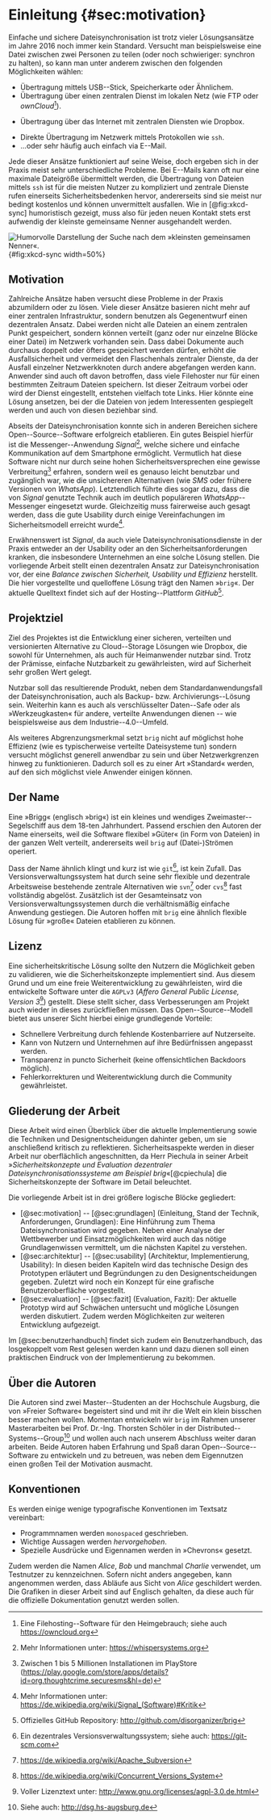 # Einleitung {#sec:motivation}

Einfache und sichere Dateisynchronisation ist trotz vieler Lösungsansätze im
Jahre 2016 noch immer kein Standard. Versucht man beispielsweise eine Datei
zwischen zwei Personen zu teilen (oder noch schwieriger: synchron zu halten),
so kann man unter anderem zwischen den folgenden Möglichkeiten wählen:

- Übertragung mittels USB--Stick, Speicherkarte oder Ähnlichem.
- Übertragung über einen zentralen Dienst im lokalen Netz (wie FTP oder *ownCloud*[^ownCloud]).
* Übertragung über das Internet mit zentralen Diensten wie Dropbox.
- Direkte Übertragung im Netzwerk mittels Protokollen wie ``ssh``.
- ...oder sehr häufig auch einfach via E--Mail.

Jede dieser Ansätze funktioniert auf seine Weise, doch ergeben sich in der
Praxis meist sehr unterschiedliche Probleme. Bei E--Mails kann oft nur eine
maximale Dateigröße übermittelt werden, die Übertragung von Dateien mittels
``ssh`` ist für die meisten Nutzer zu kompliziert und zentrale Dienste rufen
einerseits Sicherheitsbedenken hervor, andererseits sind sie meist nur bedingt
kostenlos und können unvermittelt ausfallen. Wie in [@fig:xkcd-sync] humoristisch gezeigt,
muss also für jeden neuen Kontakt stets erst aufwendig der kleinste gemeinsame
Nenner ausgehandelt werden.

![Humorvolle Darstellung der Suche nach dem »kleinsten gemeinsamen Nenner«.[^SOURCE_XKCD]](images/1/xkcd-file-transfer.png){#fig:xkcd-sync width=50%}

[^SOURCE_XKCD]: Quelle: xkcd (<https://xkcd.com/949>)
[^ownCloud]: Eine Filehosting--Software für den Heimgebrauch; siehe auch <https://owncloud.org>

## Motivation

Zahlreiche Ansätze haben versucht diese Probleme in der Praxis abzumildern oder
zu lösen. Viele dieser Ansätze basieren nicht mehr auf einer zentralen
Infrastruktur, sondern benutzen als Gegenentwurf einen dezentralen Ansatz.
Dabei werden nicht alle Dateien an einem zentralen Punkt gespeichert, sondern
können verteilt (ganz oder nur einzelne Blöcke einer Datei) im Netzwerk
vorhanden sein. Dass dabei Dokumente auch durchaus doppelt oder öfters gespeichert werden
dürfen, erhöht die Ausfallsicherheit und vermeidet den Flaschenhals zentraler
Dienste, da der Ausfall einzelner Netzwerkknoten durch andere abgefangen werden kann.
Anwender sind auch oft davon betroffen, dass viele Filehoster nur für einen bestimmten Zeitraum
Dateien speichern. Ist dieser Zeitraum vorbei oder wird der Dienst eingestellt, entstehen vielfach
tote Links. Hier könnte eine Lösung ansetzen, bei der die Dateien von jedem Interessenten
gespiegelt werden und auch von diesen beziehbar sind.

Abseits der Dateisynchronisation konnte sich in anderen Bereichen sichere
Open--Source--Software erfolgreich etablieren. Ein gutes Beispiel hierfür ist
die Messenger--Anwendung *Signal*[^SIGNAL], welche sichere und einfache
Kommunikation auf dem Smartphone ermöglicht.
Vermutlich hat diese Software nicht nur durch seine hohen
Sicherheitsversprechen eine gewisse Verbreitung[^SIGNAL_VERBREITUNG] erfahren,
sondern weil es genauso leicht benutzbar und zugänglich war, wie die
unsichereren Alternativen (wie *SMS*
oder frühere Versionen von *WhatsApp*). Letztendlich führte dies sogar dazu,
dass die von *Signal* genutzte Technik auch im deutlich populäreren
*WhatsApp*--Messenger eingesetzt wurde. Gleichzeitig muss
fairerweise auch gesagt werden, dass die gute Usability durch einige
Vereinfachungen im Sicherheitsmodell erreicht wurde[^SIGNAL_WIKI].

[^SIGNAL]: Mehr Informationen unter: <https://whispersystems.org>
[^SIGNAL_VERBREITUNG]: Zwischen 1 bis 5 Millionen Installationen im PlayStore (<https://play.google.com/store/apps/details?id=org.thoughtcrime.securesms&hl=de>)
[^SIGNAL_WIKI]: Mehr Informationen unter: <https://de.wikipedia.org/wiki/Signal_(Software)#Kritik>

Erwähnenswert ist *Signal*, da auch viele Dateisynchronisationsdienste in der
Praxis entweder an der Usability oder an den Sicherheitsanforderungen
kranken, die insbesondere Unternehmen an eine solche Lösung stellen. Die vorliegende
Arbeit stellt einen dezentralen Ansatz zur Dateisynchronisation vor,
der eine *Balance zwischen Sicherheit, Usability und Effizienz* herstellt. Die hier
vorgestellte und quelloffene Lösung trägt den Namen »``brig``«.
Der aktuelle Quelltext findet sich auf der Hosting--Plattform *GitHub*[^GITHUB].

[^GITHUB]: Offizielles GitHub Repository: <http://github.com/disorganizer/brig>

## Projektziel

Ziel des Projektes ist die Entwicklung einer sicheren, verteilten und
versionierten Alternative zu Cloud--Storage Lösungen wie Dropbox, die sowohl
für Unternehmen, als auch für Heimanwender nutzbar sind. Trotz der Prämisse,
einfache Nutzbarkeit zu gewährleisten, wird auf Sicherheit sehr großen Wert
gelegt.

Nutzbar soll das resultierende Produkt, neben dem Standardanwendungsfall der
Dateisynchronisation, auch als Backup- bzw. Archivierungs--Lösung sein.
Weiterhin kann es auch als verschlüsselter Daten--Safe oder als
»Werkzeugkasten« für andere, verteilte Anwendungen dienen -- wie beispielsweise
aus dem Industrie--4.0--Umfeld.

Als weiteres Abgrenzungsmerkmal setzt ``brig`` nicht auf möglichst hohe
Effizienz (wie es typischerweise verteilte Dateisysteme tun) sondern versucht
möglichst generell anwendbar zu sein und über Netzwerkgrenzen hinweg zu funktionieren.
Dadurch soll es zu einer Art »Standard« werden, auf den sich möglichst viele
Anwender einigen können.

## Der Name

Eine »Brigg« (englisch »brig«) ist ein kleines und wendiges
Zweimaster--Segelschiff aus dem 18-ten Jahrhundert. Passend erschien den Autoren der
Name einerseits, weil die Software flexibel »Güter« (in Form von Dateien) in der ganzen
Welt verteilt, andererseits weil ``brig`` auf (Datei-)Strömen operiert.

Dass der Name ähnlich klingt und kurz ist wie ``git``[^GIT_REF], ist kein
Zufall. Das Versionsverwaltungssystem hat durch seine sehr flexible und
dezentrale Arbeitsweise bestehende zentrale Alternativen wie ``svn``[^SVN] oder
``cvs``[^CVS] fast vollständig abgelöst. Zusätzlich ist der Gesamteinsatz von
Versionsverwaltungssystemen durch die verhältnismäßig einfache Anwendung
gestiegen. Die Autoren hoffen mit ``brig`` eine ähnlich flexible Lösung für »große«
Dateien etablieren zu können.

[^SVN]: <https://de.wikipedia.org/wiki/Apache_Subversion>
[^CVS]: <https://de.wikipedia.org/wiki/Concurrent_Versions_System>

[^GIT_REF]: Ein dezentrales Versionsverwaltungssystem; siehe auch: <https://git-scm.com>

## Lizenz

Eine sicherheitskritische Lösung sollte den Nutzern die Möglichkeit geben zu
validieren, wie die Sicherheitskonzepte implementiert sind. Aus diesem Grund
und um eine freie Weiterentwicklung zu gewährleisten, wird die entwickelte
Software unter die ``AGPLv3`` (*Affero General Public License, Version
3*[^AGPL]) gestellt. Diese stellt sicher, dass Verbesserungen am Projekt auch
wieder in dieses zurückfließen müssen. Das Open--Source--Modell bietet aus
unserer Sicht hierbei einige grundlegende Vorteile:

- Schnellere Verbreitung durch fehlende Kostenbarriere auf Nutzerseite.
- Kann von Nutzern und Unternehmen auf ihre Bedürfnissen angepasst werden.
- Transparenz in puncto Sicherheit (keine offensichtlichen Backdoors möglich).
- Fehlerkorrekturen und Weiterentwicklung durch die Community gewährleistet.

[^AGPL]: Voller Lizenztext unter: <http://www.gnu.org/licenses/agpl-3.0.de.html>

## Gliederung der Arbeit

Diese Arbeit wird einen Überblick über die aktuelle Implementierung sowie die
Techniken und Designentscheidungen dahinter geben, um sie anschließend kritisch
zu reflektieren. Sicherheitsaspekte werden in dieser Arbeit nur oberflächlich
angeschnitten, da Herr Piechula in seiner Arbeit »*Sicherheitskonzepte und
Evaluation dezentraler Dateisynchronisationssysteme am Beispiel
brig*«[@cpiechula] die Sicherheitskonzepte der Software im Detail beleuchtet.

Die vorliegende Arbeit ist in drei größere logische Blöcke gegliedert:

- [@sec:motivation] -- [@sec:grundlagen] (Einleitung, Stand der Technik,
   Anforderungen, Grundlagen): Eine Hinführung zum Thema Dateisynchronisation
  wird gegeben. Neben einer Analyse der Wettbewerber und Einsatzmöglichkeiten
  wird auch das nötige Grundlagenwissen vermittelt, um die nächsten Kapitel zu
  verstehen.
- [@sec:architektur] -- [@sec:usability] (Architektur, Implementierung, Usability): In
  diesen beiden Kapiteln wird das
  technische Design des Prototypen erläutert und Begründungen zu den Designentscheidungen gegeben. Zuletzt wird noch ein Konzept
  für eine grafische Benutzeroberfläche vorgestellt.
- [@sec:evaluation] -- [@sec:fazit] (Evaluation, Fazit): Der aktuelle Prototyp
  wird auf Schwächen untersucht und mögliche Lösungen werden diskutiert. Zudem
  werden Möglichkeiten zur weiteren Entwicklung aufgezeigt.

Im [@sec:benutzerhandbuch] findet sich zudem ein Benutzerhandbuch, das
losgekoppelt vom Rest gelesen werden kann und dazu dienen soll einen praktischen Eindruck von der
Implementierung zu bekommen.

## Über die Autoren

Die Autoren sind zwei Master--Studenten an der Hochschule Augsburg, die von
»Freier Software« begeistert sind und mit ihr die Welt ein klein bisschen
besser machen wollen. Momentan entwickeln wir ``brig`` im Rahmen unserer
Masterarbeiten bei Prof. Dr.-Ing. Thorsten Schöler in der
Distributed--Systems--Group[^DSG] und wollen auch nach unserem Abschluss weiter
daran arbeiten. Beide Autoren haben Erfahrung und Spaß daran
Open--Source--Software zu entwickeln und zu betreuen, was neben dem Eigennutzen
einen großen Teil der Motivation ausmacht.

[^DSG]: Siehe auch: <http://dsg.hs-augsburg.de>

## Konventionen

Es werden einige wenige typografische Konventionen im Textsatz vereinbart:

* Programmnamen werden ``monospaced`` geschrieben.
* Wichtige Aussagen werden *hervorgehoben*.
* Spezielle Ausdrücke und Eigennamen werden in »Chevrons« gesetzt.

Zudem werden die Namen *Alice*, *Bob* und manchmal *Charlie* verwendet, um
Testnutzer zu kennzeichnen. Sofern nicht anders angegeben, kann angenommen
werden, dass Abläufe aus Sicht von *Alice* geschildert werden. Die Grafiken in
dieser Arbeit sind auf Englisch gehalten, da diese auch für die offizielle
Dokumentation genutzt werden sollen.
